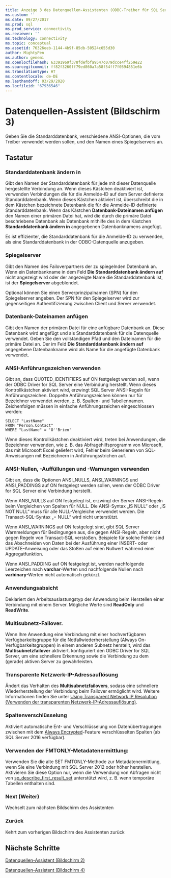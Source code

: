 ```yaml
---
title: Anzeige 3 des Datenquellen-Assistenten (ODBC-Treiber für SQL Server) | Microsoft-Dokumentation
ms.custom: ''
ms.date: 09/27/2017
ms.prod: sql
ms.prod_service: connectivity
ms.reviewer: ''
ms.technology: connectivity
ms.topic: conceptual
ms.assetid: 76326eeb-1144-4b9f-85db-50524c655d30
author: MightyPen
ms.author: genemi
ms.openlocfilehash: 63391969f378fdefbfa9547c079dcce4ff259e22
ms.sourcegitcommit: ff82f3260ff79ed860a7a58f54ff7f0594851e6b
ms.translationtype: HT
ms.contentlocale: de-DE
ms.lasthandoff: 03/29/2020
ms.locfileid: "67936546"
---
```

# <a name="data-source-wizard-screen-3"></a>Datenquellen-Assistent (Bildschirm 3)

Geben Sie die Standarddatenbank, verschiedene ANSI-Optionen, die vom Treiber verwendet werden sollen, und den Namen eines Spiegelservers an.

## <a name="options"></a>Tastatur

### <a name="change-the-default-database-to"></a>Standarddatenbank ändern in

Gibt den Namen der Standarddatenbank für jede mit dieser Datenquelle hergestellte Verbindung an. Wenn dieses Kästchen deaktiviert ist, verwenden Verbindungen die für die Anmelde-ID auf dem Server definierte Standarddatenbank. Wenn dieses Kästchen aktiviert ist, überschreibt die in dem Kästchen bezeichnete Datenbank die für die Anmelde-ID definierte Standarddatenbank. Wenn das Kästchen **Datenbank-Dateinamen anfügen** den Namen einer primären Datei hat, wird die durch die primäre Datei beschriebene Datenbank als Datenbank mithilfe des in dem Kästchen **Standarddatenbank ändern in** angegebenen Datenbanknamens angefügt.

Es ist effizienter, die Standarddatenbank für die Anmelde-ID zu verwenden, als eine Standarddatenbank in der ODBC-Datenquelle anzugeben.

### <a name="mirror-server"></a>Spiegelserver

Gibt den Namen des Failoverpartners der zu spiegelnden Datenbank an. Wenn ein Datenbankname in dem Feld **Die Standarddatenbank ändern auf** nicht angezeigt wird oder der angezeigte Name die Standarddatenbank ist, ist der **Spiegelserver** abgeblendet.

Optional können Sie einen Serverprinzipalnamen (SPN) für den Spiegelserver angeben. Der SPN für den Spiegelserver wird zur gegenseitigen Authentifizierung zwischen Client und Server verwendet.

### <a name="attach-database-filename"></a>Datenbank-Dateinamen anfügen

Gibt den Namen der primären Datei für eine anfügbare Datenbank an. Diese Datenbank wird angefügt und als Standarddatenbank für die Datenquelle verwendet. Geben Sie den vollständigen Pfad und den Dateinamen für die primäre Datei an. Der im Feld **Die Standarddatenbank ändern auf** angegebene Datenbankname wird als Name für die angefügte Datenbank verwendet.

### <a name="use-ansi-quoted-identifiers"></a>ANSI-Anführungszeichen verwenden

Gibt an, dass QUOTED_IDENTIFIERS auf ON festgelegt werden soll, wenn der ODBC Driver for SQL Server eine Verbindung herstellt. Wenn dieses Kontrollkästchen aktiviert wird, erzwingt SQL Server ANSI-Regeln für Anführungszeichen. Doppelte Anführungszeichen können nur für Bezeichner verwendet werden, z. B. Spalten- und Tabellennamen. Zeichenfolgen müssen in einfache Anführungszeichen eingeschlossen werden:

```
SELECT "LastName"
FROM "Person.Contact"
WHERE "LastName" = 'O''Brien'
```

Wenn dieses Kontrollkästchen deaktiviert wird, treten bei Anwendungen, die Bezeichner verwenden, wie z. B. das Abfragehilfsprogramm von Microsoft, das mit Microsoft Excel geliefert wird, Fehler beim Generieren von SQL-Anweisungen mit Bezeichnern in Anführungsstrichen auf.

### <a name="use-ansi-nulls-paddings-and-warnings"></a>ANSI-Nullen, -Auffüllungen und -Warnungen verwenden

Gibt an, dass die Optionen ANSI_NULLS, ANSI_WARNINGS und ANSI_PADDINGS auf ON festgelegt werden sollen, wenn der ODBC Driver for SQL Server eine Verbindung herstellt.

Wenn ANSI_NULLS auf ON festgelegt ist, erzwingt der Server ANSI-Regeln beim Vergleichen von Spalten für NULL. Die ANSI-Syntax „IS NULL“ oder „IS NOT NULL“ muss für alle NULL-Vergleiche verwendet werden. Die Transact-SQL-Syntax „= NULL“ wird nicht unterstützt.

Wenn ANSI_WARNINGS auf ON festgelegt sind, gibt SQL Server Warnmeldungen für Bedingungen aus, die gegen ANSI-Regeln, aber nicht gegen Regeln von Transact-SQL verstoßen. Beispiele für solche Fehler sind das Abschneiden von Daten bei der Ausführung einer INSERT- oder UPDATE-Anweisung oder das Stoßen auf einen Nullwert während einer Aggregatfunktion. 

Wenn ANSI_PADDING auf ON festgelegt ist, werden nachfolgende Leerzeichen nach **varchar**-Werten und nachfolgende Nullen nach **varbinary**-Werten nicht automatisch gekürzt.

### <a name="application-intent"></a>Anwendungsabsicht

Deklariert den Arbeitsauslastungstyp der Anwendung beim Herstellen einer Verbindung mit einem Server. Mögliche Werte sind **ReadOnly** und **ReadWrite**.

### <a name="multi-subnet-failover"></a>Multisubnetz-Failover.

Wenn Ihre Anwendung eine Verbindung mit einer hochverfügbaren Verfügbarkeitsgruppe für die Notfallwiederherstellung (Always On-Verfügbarkeitsgruppen) in einem anderen Subnetz herstellt, wird das **Multisubnetzfailover** aktiviert. konfiguriert den ODBC Driver for SQL Server, um eine schnellere Erkennung sowie die Verbindung zu dem (gerade) aktiven Server zu gewährleisten.

### <a name="transparent-network-ip-resolution"></a>Transparente Netzwerk-IP-Adressauflösung

Ändert das Verhalten des **Multisubnetzfailovers**, sodass eine schnellere Wiederherstellung der Verbindung beim Failover ermöglicht wird. Weitere Informationen finden Sie unter [Using Transparent Network IP Resolution (Verwenden der transparenten Netzwerk-IP-Adressauflösung)](../../../connect/odbc/using-transparent-network-ip-resolution.md).

### <a name="column-encryption"></a>Spaltenverschlüsselung

Aktiviert automatische Ent- und Verschlüsselung von Datenübertragungen zwischen mit dem [Always Encrypted](../../../connect/odbc/using-always-encrypted-with-the-odbc-driver.md)-Feature verschlüsselten Spalten (ab SQL Server 2016 verfügbar).

### <a name="use-fmtonly-metadata-discovery"></a>Verwenden der FMTONLY-Metadatenermittlung:

Verwenden Sie die alte SET FMTONLY-Methode zur Metadatenermittlung, wenn Sie eine Verbindung mit SQL Server 2012 oder höher herstellen. Aktivieren Sie diese Option nur, wenn die Verwendung von Abfragen nicht von [sp_describe_first_result_set](../../../relational-databases/system-stored-procedures/sp-describe-first-result-set-transact-sql.md) unterstützt wird, z. B. wenn temporäre Tabellen enthalten sind. 

### <a name="next"></a>Next (Weiter)

Wechselt zum nächsten Bildschirm des Assistenten

### <a name="back"></a>Zurück

Kehrt zum vorherigen Bildschirm des Assistenten zurück

## <a name="next-steps"></a>Nächste Schritte

[Datenquellen-Assistent (Bildschirm 2)](../../../connect/odbc/windows/dsn-wizard-2.md)

[Datenquellen-Assistent (Bildschirm 4)](../../../connect/odbc/windows/dsn-wizard-4.md)
